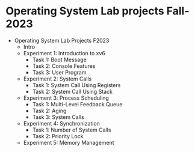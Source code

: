 # Operating System Lab projects Fall-2023
- Operating System Lab Projects F2023
  - Intro
  - Experiment 1: Introduction to xv6
    - Task 1: Boot Message
    - Task 2: Console Features
    - Task 3: User Program
  - Experiment 2: System Calls
    - Task 1: System Call Using Registers
    - Task 2: System Call Using Stack
  - Experiment 3: Process Scheduling
    - Task 1: Multi-Level Feedback Queue
    - Task 2: Aging
    - Task 3: System Calls
  - Experiment 4: Synchronization
    - Task 1: Number of System Calls
    - Task 2: Priority Lock
  - Experiment 5: Memory Management

